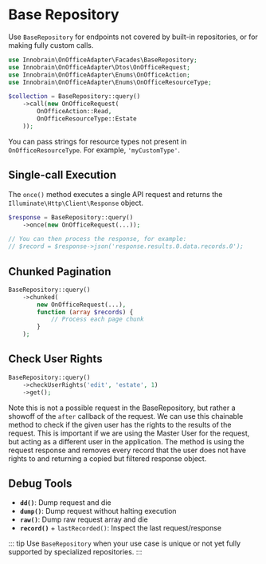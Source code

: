 # Base Repository

Use `BaseRepository` for endpoints not covered by built-in repositories, or for making fully custom calls.

```php
use Innobrain\OnOfficeAdapter\Facades\BaseRepository;
use Innobrain\OnOfficeAdapter\Dtos\OnOfficeRequest;
use Innobrain\OnOfficeAdapter\Enums\OnOfficeAction;
use Innobrain\OnOfficeAdapter\Enums\OnOfficeResourceType;

$collection = BaseRepository::query()
    ->call(new OnOfficeRequest(
        OnOfficeAction::Read,
        OnOfficeResourceType::Estate
    ));
```

You can pass strings for resource types not present in `OnOfficeResourceType`. For example, `'myCustomType'`.

## Single-call Execution
The `once()` method executes a single API request and returns the `Illuminate\Http\Client\Response` object.
```php
$response = BaseRepository::query()
    ->once(new OnOfficeRequest(...));

// You can then process the response, for example:
// $record = $response->json('response.results.0.data.records.0');
```

## Chunked Pagination
```php
BaseRepository::query()
    ->chunked(
        new OnOfficeRequest(...),
        function (array $records) {
            // Process each page chunk
        }
    );
```

## Check User Rights
```php
BaseRepository::query()
    ->checkUserRights('edit', 'estate', 1)
    ->get();
```
Note this is not a possible request in the BaseRepository, but rather a showoff of the `after` callback of the request.
We can use this chainable method to check if the given user has the rights to the results of the request.
This is important if we are using the Master User for the request, but acting as a different user in the application.
The method is using the request response and removes every record that the user does not have rights to and returning a copied but filtered response object.

## Debug Tools
- **`dd()`**: Dump request and die
- **`dump()`**: Dump request without halting execution
- **`raw()`**: Dump raw request array and die
- **`record()`** + `lastRecorded()`: Inspect the last request/response

::: tip
Use `BaseRepository` when your use case is unique or not yet fully supported by specialized repositories.
:::
